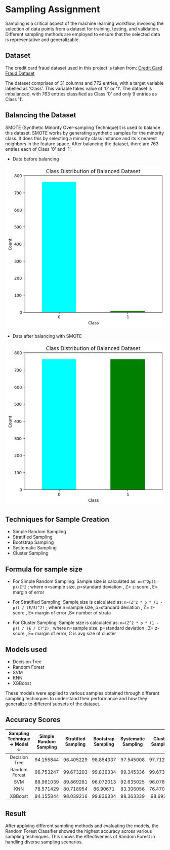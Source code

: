# Sampling Assignment
Sampling is a critical aspect of the machine learning workflow, involving the selection of data points from a dataset for training, testing, and validation. Different sampling methods are employed to ensure that the selected data is representative and generalizable.

## Dataset
The credit card fraud dataset used in this project is taken from:
[Credit Card Fraud Dataset](https://github.com/AnjulaMehto/Sampling_Assignment/blob/main/Creditcard_data.csv)

The dataset comprises of 31 columns and 772 entries, with a target variable labelled as 'Class'. This variable takes value of '0' or '1'. The dataset is imbalanced, with 763 entries classified as Class '0' and only 9 entries as Class '1'.

## Balancing the Dataset
SMOTE (Synthetic Minority Over-sampling Technique)it is used to balance this dataset. SMOTE works by generating synthetic samples for the minority class. It does this by selecting a minority class instance and its k nearest neighbors in the feature space. After balancing the dataset, there are 763 entries each of Class '0' and '1'.

- Data before balancing
  
![balanced_data](images/unbalanced.png)

- Data after balancing with SMOTE
  
![balanced_data](images/balanced.png)

## Techniques for Sample Creation
- Simple Random Sampling 
- Stratified Sampling
- Bootstrap Sampling
- Systematic Sampling
- Cluster Sampling

## Formula for sample size
- For Simple Random Sampling: Sample size is calculated as: `n=Z^2p(1-p)/E^2` ; where n=sample size, p=standard deviation , Z= z-score , E= margin of error

- For Stratified Sampling: Sample size is calculated as: `n=(Z^2 * p * (1 - p)) / (E/S)^2)` ; where n=sample size, p=standard deviation , Z= z-score , E= margin of error ,S= number of strata

- For Cluster Sampling: Sample size is calculated as: `n=(Z^2 * p * (1 - p)) / (E / C)^2)` ; where n=sample size, p=standard deviation , Z= z-score , E= margin of error, C is avg size of cluster

## Models used
- Decision Tree
- Random Forest
- SVM
- KNN
- XGBoost

These models were applied to various samples obtained through different sampling techniques to understand their performance and how they generalize to different subsets of the dataset.

## Accuracy Scores
| Sampling Technique ->    Model ↓ |	Simple Random Sampling |	Stratified Sampling |	Bootstrap Sampling |	Systematic Sampling |	Cluster Sampling |
| :---: | :---: | :---: | :---: | :---: | :---: |
| Decision Tree |	94.155844 |	96.405229 |	98.854337 |	97.545008 |	97.712418 |
| Random Forest |	96.753247 |	99.673203 |	99.836334 |	99.345336 |	99.673203 |
| SVM |	88.961039 |	89.869281 |	96.072013 |	92.635025 |	96.078431 |
| KNN |	78.571429 |	80.718954 |	86.90671 |	83.306056 |	76.470588 |
| XGBoost |	94.155844 |	98.039216 |	99.836334 |	98.363339 |	98.69281 |

## Result
After applying different sampling methods and evaluating the models, the Random Forest Classifier showed the highest accuracy across various sampling techniques. This shows the effectiveness of Random Forest in handling diverse sampling scenarios.
